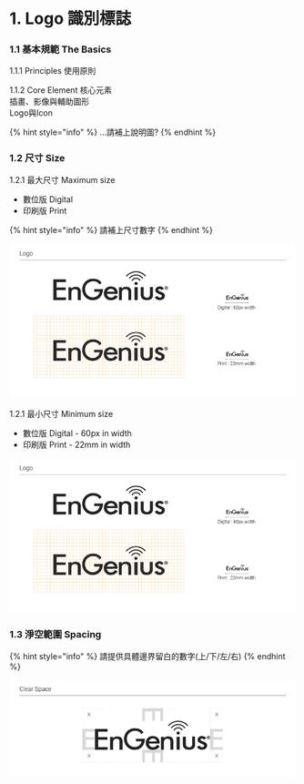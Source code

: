 # 1. Logo 識別標誌

### 1.1 基本規範 The Basics

1.1.1 Principles 使用原則

1.1.2 Core Element 核心元素  
插畫、影像與輔助圖形  
Logo與Icon

{% hint style="info" %}
 ...請補上說明圖?
{% endhint %}

### **1.2 尺寸 Size**

1.2.1  最大尺寸 Maximum size 

* 數位版 Digital 
* 印刷版 Print 

{% hint style="info" %}
請補上尺寸數字
{% endhint %}

![](../.gitbook/assets/image%20%2842%29.png)

1.2.1  最小尺寸 Minimum size 

* 數位版 Digital - 60px in width
* 印刷版 Print - 22mm in width

![](../.gitbook/assets/engenius-01%20%285%29.png)

### 1.3 淨空範圍 Spacing 

{% hint style="info" %}
請提供具體邊界留白的數字\(上/下/左/右\)
{% endhint %}

![](../.gitbook/assets/engenius-02.png)

